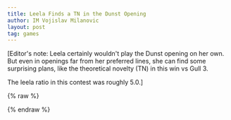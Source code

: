 ```yaml
---
title: Leela Finds a TN in the Dunst Opening
author: IM Vojislav Milanovic
layout: post
tag: games
---
```

[Editor's note: Leela certainly wouldn't play the Dunst opening on her own. But even in openings far from her preferred lines, she can find some surprising plans, like the theoretical novelty (TN) in this win vs Gull 3.

The leela ratio in this contest was roughly 5.0.]

{% raw %}
<div class="cbreplay" data-url="/public/pgn/voja2.pgn">
        </div>
{% endraw %}
